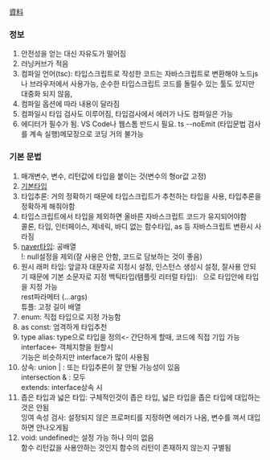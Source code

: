 [資料](https://github.com/zerocho/ts-all-in-one)

### 정보
1. 안전성을 얻는 대신 자유도가 떨어짐
1. 러닝커브가 적음
1. 컴파일 언어(tsc): 타입스크립트로 작성한 코드는 자바스크립트로 변환해야 노드js나 브라우저에서 사용가능, 순수한 타입스크립트 코드를 돌릴수 있는 툴도 있지만 대중화 되지 않음, 
1. 컴파일 옵션에 따라 내용이 달라짐
1. 컴파일시 타입 검사도 이루어짐, 타입검사에서 에러가 나도 컴파일은 가능
1. 에디터가 필수가 됨. VS Code나 웹스톰 반드시 필요. ts --noEmit (타입문법 검사를 계속 실행)메모장으로 코딩 거의 불가능

### 기본 문법
1. 매개변수, 변수, 리턴값에 타입을 붙이는 것(변수의 형or값 고정)   
1. [기본타입](https://joshua1988.github.io/ts/guide/basic-types.html#%ED%83%80%EC%9E%85%EC%8A%A4%ED%81%AC%EB%A6%BD%ED%8A%B8-%EA%B8%B0%EB%B3%B8-%ED%83%80%EC%9E%85)   
1. 타입추론: 거의 정확하기 때문에 타입스크립트가 추천하는 타입을 사용, 타입추론을 정확하게 해줘야함
1. 타입스크립트에서 타입을 제외하면 올바른 자바스크립트 코드가 유지되어야함   
콜론, 타입, 인터페이스, 제네릭, 바디 없는 함수타입, as 등 자바스크립트 변환시 사라짐
1. [naver타입](https://ui.toast.com/weekly-pick/ko_20220323): 공배열   
   !: null설정을 제외(잘 사용은 안함, 코드로 담보하는 것이 좋음)
1. 원시 래퍼 타입: 앞글자 대문자로 지정시 설정, 인스턴스 생성시 설정, 잘사용 안되기 때문에 기본 소문자로 지정 
백틱타입(템플릿 리터럴 타입): ` `으로 타입안에 타입을 지정 가능   
rest파라메터 (...args)   
튜플: 고정 길이 배열 
1. enum: 직접 타입으로 지정 가능함   
1. as const: 엄격하게 타입추천
1. type alias: type으로 타입을 정의<- 간단하게 할때, 코드에 직접 기입 가능
interface<- 객체지향을 원할시   
기능은 비슷하지만 interface가 많이 사용됨
1. 상속: union | : 또는 타입추론이 잘 안될 가능성이 있음   
intersection & : 모두   
extends: interface상속 시    
1. 좁은 타입과 넓은 타입: 구체적인것이 좁은 타입, 넓은 타입을 좁은 타입에 대입하는 것은 안됨   
잉여 속성 검사: 설정되지 않은 프로퍼티를 지정하면 에러가 나옴, 변수를 껴서 대입하면 안나오게됨   
1. void: undefined는 설정 가능 하나 의미 없음   
함수 리턴값을 사용안하는 것인지 함수의 리턴이 존재하지 않는지 구별됨   


